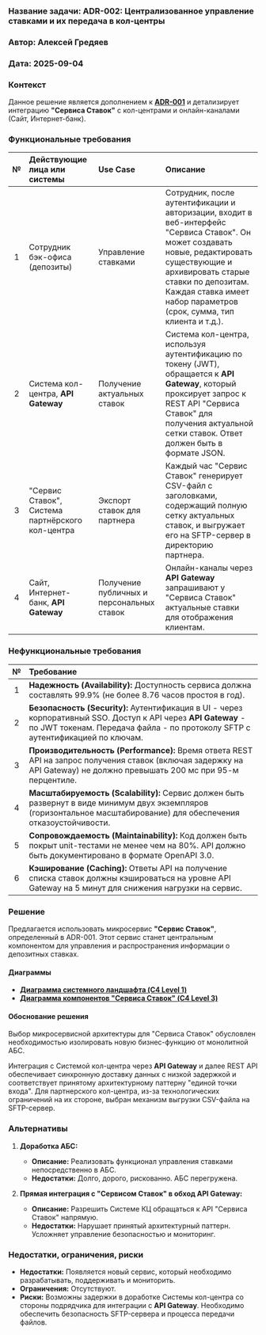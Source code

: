 ### **Название задачи:** ADR-002: Централизованное управление ставками и их передача в кол-центры
### **Автор:** Алексей Гредяев
### **Дата:** 2025-09-04
### **Контекст**
Данное решение является дополнением к **[ADR-001](../Task3/ADR-001-Online-Deposits-MVP.md)** и детализирует интеграцию **"Сервиса Ставок"** с кол-центрами и онлайн-каналами (Сайт, Интернет-банк).

### **Функциональные требования**

|**№**|**Действующие лица или системы**|**Use Case**|**Описание**|
| :-: | :- | :- | :- |
|1|Сотрудник бэк-офиса (депозиты)|Управление ставками|Сотрудник, после аутентификации и авторизации, входит в веб-интерфейс "Сервиса Ставок". Он может создавать новые, редактировать существующие и архивировать старые ставки по депозитам. Каждая ставка имеет набор параметров (срок, сумма, тип клиента и т.д.).|
|2|Система кол-центра, **API Gateway**|Получение актуальных ставок|Система кол-центра, используя аутентификацию по токену (JWT), обращается к **API Gateway**, который проксирует запрос к REST API "Сервиса Ставок" для получения актуальной сетки ставок. Ответ должен быть в формате JSON.|
|3|"Сервис Ставок", Система партнёрского кол-центра|Экспорт ставок для партнера|Каждый час "Сервис Ставок" генерирует CSV-файл с заголовками, содержащий полную сетку актуальных ставок, и выгружает его на SFTP-сервер в директорию партнера.|
|4|Сайт, Интернет-банк, **API Gateway**|Получение публичных и персональных ставок|Онлайн-каналы через **API Gateway** запрашивают у "Сервиса Ставок" актуальные ставки для отображения клиентам.|

### **Нефункциональные требования**

|**№**|**Требование**|
| :-: | :- |
|1|**Надежность (Availability):** Доступность сервиса должна составлять 99.9% (не более 8.76 часов простоя в год).|
|2|**Безопасность (Security):** Аутентификация в UI - через корпоративный SSO. Доступ к API через **API Gateway** - по JWT токенам. Передача файла - по протоколу SFTP с аутентификацией по ключам.|
|3|**Производительность (Performance):** Время ответа REST API на запрос получения ставок (включая задержку на API Gateway) не должно превышать 200 мс при 95-м перцентиле.|
|4|**Масштабируемость (Scalability):** Сервис должен быть развернут в виде минимум двух экземпляров (горизонтальное масштабирование) для обеспечения отказоустойчивости.|
|5|**Сопровождаемость (Maintainability):** Код должен быть покрыт unit-тестами не менее чем на 80%. API должно быть документировано в формате OpenAPI 3.0.|
|6|**Кэширование (Caching):** Ответы API на получение списка ставок должны кэшироваться на уровне API Gateway на 5 минут для снижения нагрузки на сервис.|

### **Решение**
Предлагается использовать микросервис **"Сервис Ставок"**, определенный в ADR-001. Этот сервис станет центральным компонентом для управления и распространения информации о депозитных ставках.

#### Диаграммы
*   **[Диаграмма системного ландшафта (C4 Level 1)](./img/C4_Context_Rates_Service.svg)**
*   **[Диаграмма компонентов "Сервиса Ставок" (C4 Level 3)](./img/C4_Container_Rates_Service.svg)**

#### Обоснование решения
Выбор микросервисной архитектуры для "Сервиса Ставок" обусловлен необходимостью изолировать новую бизнес-функцию от монолитной АБС.

Интеграция с Системой кол-центра через **API Gateway** и далее REST API обеспечивает синхронную доставку данных с низкой задержкой и соответствует принятому архитектурному паттерну "единой точки входа". Для партнерского кол-центра, из-за технологических ограничений на их стороне, выбран механизм выгрузки CSV-файла на SFTP-сервер.

### **Альтернативы**
1.  **Доработка АБС:**
    *   **Описание:** Реализовать функционал управления ставками непосредственно в АБС.
    *   **Недостатки:** Долго, дорого, рискованно. АБС перегружена.

2.  **Прямая интеграция с "Сервисом Ставок" в обход API Gateway:**
    *   **Описание:** Разрешить Системе КЦ обращаться к API "Сервиса Ставок" напрямую.
    *   **Недостатки:** Нарушает принятый архитектурный паттерн. Усложняет управление безопасностью и мониторинг.

### **Недостатки, ограничения, риски**
*   **Недостатки:** Появляется новый сервис, который необходимо разрабатывать, поддерживать и мониторить.
*   **Ограничения:** Отсутствуют.
*   **Риски:** Возможны задержки в доработке Системы кол-центра со стороны подрядчика для интеграции с **API Gateway**. Необходимо обеспечить безопасность SFTP-сервера и процесса передачи файлов.